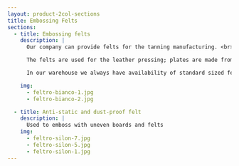 ```yaml
---
layout: product-2col-sections
title: Embossing Felts
sections:
  - title: Embossing felts
    description: |
      Our company can provide felts for the tanning manufacturing. <br>

      The felts are used for the leather pressing; plates are made from 100% wool and are available in different sizes, density and thickness according to the customer requirements. <br>

      In our warehouse we always have availability of standard sized felts, in order to provide and guarantee our customers an efficient service delivery.

    img:
      - feltro-bianco-1.jpg
      - feltro-bianco-2.jpg

  - title: Anti-static and dust-proof felt
    description: |
      Used to emboss with uneven boards and felts
    img:
      - feltro-silon-7.jpg
      - feltro-silon-5.jpg
      - feltro-silon-1.jpg
---
```

